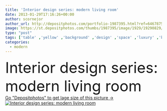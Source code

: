 ```yaml
---
title: 'Interior design series: modern living room'
date: 2013-01-29T17:16:26+00:00
author: scornejor
author_url: http://depositphotos.com/portfolio-1987395.html?ref=64678756
image: https://st.depositphotos.com/thumbs/1987395/image/1929/19290829/api_thumb_450.jpg?forcejpeg=true
type: "post"
tags: ['table' ,'yellow' ,'background' ,'design' ,'space' ,'luxury' ,'beautiful' ,'decoration' ,'new' ,'decor' ,'comfortable' ,'plant' ,'plants' ,'light' ,'wooden' ,'chair' ,'style' ,'carpet' ,'pillow' ,'modern' ,'architecture' ,'estate' ,'house' ,'wall' ,'window' ,'lamp' ,'domestic' ,'relax' ,'interior' ,'indoor' ,'cozy' ,'beige' ,'home' ,'elegant' ,'fingers' ,'lifestyle' ,'live' ,'furniture' ,'room' ,'wood' ,'book' ,'indoors' ,'floor' ,'living' ,'apartment' ,'residential' ,'seat' ,'sofa' ,'contemporary' ,'couch' ]
categories: 
  - modern
---
```

<div aling="center">
            <font size="60"> Interior design series: modern living room</font>   
</div>
<div>
    <a href='https://depositphotos.com/19290829/stock-photo-interior-design-series-modern-living.html?ref=64678756' target=_blank > Go "Depositphotos" to get lage size of this picture ->
        <img href='https://depositphotos.com/19290829/stock-photo-interior-design-series-modern-living.html?ref=64678756' src='https://st.depositphotos.com/1987395/1929/i/950/depositphotos_19290829-stock-photo-interior-design-series-modern-living.jpg?forcejpeg=true' alt='Interior design series: modern living room' >
    </a>
</div>
